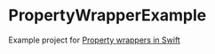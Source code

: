 # PropertyWrapperExample

Example project for [Property wrappers in Swift](https://www.ralfebert.de/en/swift/property-wrapper/)
